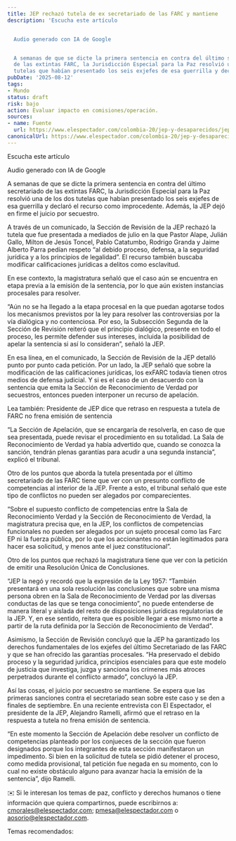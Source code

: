 ```yaml
---
title: JEP rechazó tutela de ex secretariado de las FARC y mantiene
description: 'Escucha este artículo


  Audio generado con IA de Google


  A semanas de que se dicte la primera sentencia en contra del último secretariado
  de las extintas FARC, la Jurisdicción Especial para la Paz resolvió una de los dos
  tutelas que habían presentado los seis exjefes de esa guerrilla y declaró el…'
pubDate: '2025-08-12'
tags:
- Mundo
status: draft
risk: bajo
action: Evaluar impacto en comisiones/operación.
sources:
- name: Fuente
  url: https://www.elespectador.com/colombia-20/jep-y-desaparecidos/jep-y-exfarc-tribunal-de-paz-rechaza-tutela-del-ultimo-secretariado-y-mantiene-juicio-por-secuestro/
canonicalUrl: https://www.elespectador.com/colombia-20/jep-y-desaparecidos/jep-y-exfarc-tribunal-de-paz-rechaza-tutela-del-ultimo-secretariado-y-mantiene-juicio-por-secuestro/
---
```

Escucha este artículo

Audio generado con IA de Google

A semanas de que se dicte la primera sentencia en contra del último secretariado de las extintas FARC, la Jurisdicción Especial para la Paz resolvió una de los dos tutelas que habían presentado los seis exjefes de esa guerrilla y declaró el recurso como improcedente. Además, la JEP dejó en firme el juicio por secuestro.

A través de un comunicado, la Sección de Revisión de la JEP rechazó la tutela que fue presentada a mediados de julio en la que Pastor Alape, Julián Gallo, Milton de Jesús Toncel, Pablo Catatumbo, Rodrigo Granda y Jaime Alberto Parra pedían respeto “al debido proceso, defensa, a la seguridad jurídica y a los principios de legalidad”. El recurso también buscaba modificar calificaciones jurídicas a delitos como esclavitud.

En ese contexto, la magistratura señaló que el caso aún se encuentra en etapa previa a la emisión de la sentencia, por lo que aún existen instancias procesales para resolver.

“Aún no se ha llegado a la etapa procesal en la que puedan agotarse todos los mecanismos previstos por la ley para resolver las controversias por la vía dialógica y no contenciosa. Por eso, la Subsección Segunda de la Sección de Revisión reiteró que el principio dialógico, presente en todo el proceso, les permite defender sus intereses, incluida la posibilidad de apelar la sentencia si así lo consideran”, señaló la JEP.

En esa línea, en el comunicado, la Sección de Revisión de la JEP detalló punto por punto cada petición. Por un lado, la JEP señaló que sobre la modificación de las calificaciones jurídicas, los exFARC todavía tienen otros medios de defensa judicial. Y si es el caso de un desacuerdo con la sentencia que emita la Sección de Reconocimiento de Verdad por secuestros, entonces pueden interponer un recurso de apelación.

Lea también: Presidente de JEP dice que retraso en respuesta a tutela de FARC no frena emisión de sentencia

“La Sección de Apelación, que se encargaría de resolverla, en caso de que sea presentada, puede revisar el procedimiento en su totalidad. La Sala de Reconocimiento de Verdad ya había advertido que, cuando se conozca la sanción, tendrán plenas garantías para acudir a una segunda instancia”, explicó el tribunal.

Otro de los puntos que aborda la tutela presentada por el último secretariado de las FARC tiene que ver con un presunto conflicto de competencias al interior de la JEP. Frente a esto, el tribunal señaló que este tipo de conflictos no pueden ser alegados por comparecientes.

“Sobre el supuesto conflicto de competencias entre la Sala de Reconocimiento Verdad y la Sección de Reconocimiento de Verdad, la magistratura precisa que, en la JEP, los conflictos de competencias funcionales no pueden ser alegados por un sujeto procesal como las Farc EP ni la fuerza pública, por lo que los accionantes no están legitimados para hacer esa solicitud, y menos ante el juez constitucional”.

Otro de los puntos que rechazó la magistratura tiene que ver con la petición de emitir una Resolución Única de Conclusiones.

“JEP la negó y recordó que la expresión de la Ley 1957: “También presentará en una sola resolución las conclusiones que sobre una misma persona obren en la Sala de Reconocimiento de Verdad por las diversas conductas de las que se tenga conocimiento”, no puede entenderse de manera literal y aislada del resto de disposiciones jurídicas regulatorias de la JEP. Y, en ese sentido, reitera que es posible llegar a ese mismo norte a partir de la ruta definida por la Sección de Reconocimiento de Verdad".

Asimismo, la Sección de Revisión concluyó que la JEP ha garantizado los derechos fundamentales de los exjefes del último Secretariado de las FARC y que se han ofrecido las garantías procesales. “Ha preservado el debido proceso y la seguridad jurídica, principios esenciales para que este modelo de justicia que investiga, juzga y sanciona los crímenes más atroces perpetrados durante el conflicto armado”, concluyó la JEP.

Así las cosas, el juicio por secuestro se mantiene. Se espera que las primeras sanciones contra el secretariado sean sobre este caso y se den a finales de septiembre. En una reciente entrevista con El Espectador, el presidente de la JEP, Alejandro Ramelli, afirmó que el retraso en la respuesta a tutela no frena emisión de sentencia.

“En este momento la Sección de Apelación debe resolver un conflicto de competencias planteado por los conjueces de la sección que fueron designados porque los integrantes de esta sección manifestaron un impedimento. Si bien en la solicitud de tutela se pidió detener el proceso, como medida provisional, tal petición fue negada en su momento, con lo cual no existe obstáculo alguno para avanzar hacia la emisión de la sentencia”, dijo Ramelli.

✉️ Si le interesan los temas de paz, conflicto y derechos humanos o tiene información que quiera compartirnos, puede escribirnos a: cmorales@elespectador.com; pmesa@elespectador.com o aosorio@elespectador.com.

Temas recomendados: